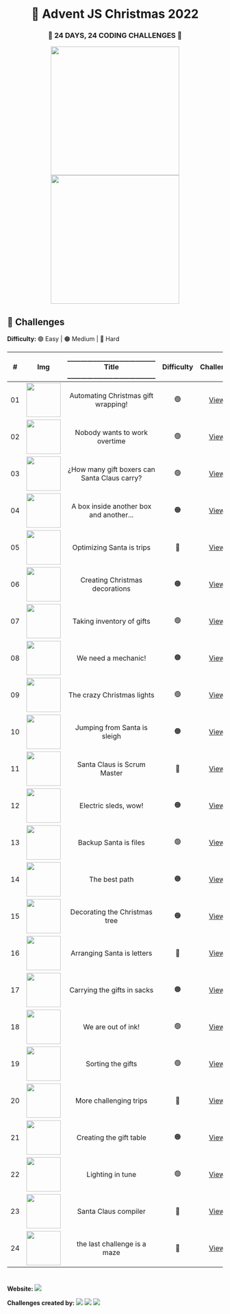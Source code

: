 <h1 align="center">🎄 Advent JS Christmas 2022</h1>

<div align="center">
    <h3>🎁 24 DAYS, 24 CODING CHALLENGES 🎁</h3>
    <img width="300" src="https://i.imgur.com/EjnRIG9.png" />
    <img width="300" src="https://i.imgur.com/cA63wKc.png" />
</div>

## 🚀 Challenges

<b>Difficulty: </b> 🟢 Easy | 🟠 Medium | 🔴 Hard 
 
| # | Img |         ___________________________ Title ___________________________    |  Difficulty  |  Challenge  |  Solution  |
|---|-----|:------------------------------------------------------------------------:|:------------:|:-----------:|:----------:|
|  01  | <img src="https://i.imgur.com/5zLFcNf.png" width="80" height="80" /> | Automating Christmas gift wrapping! |    🟢    | [View](https://adventjs.dev/es/challenges/2022/1) | [View](./challenges/reto01.js) |
|  02  | <img src="https://i.imgur.com/kIxSKDL.png" width="80" height="80" /> | Nobody wants to work overtime |    🟢    | [View](https://adventjs.dev/es/challenges/2022/2) | [View](./challenges/reto02.js) |
|  03  | <img src="https://i.imgur.com/XCyw0U8.png" width="80" height="80" /> | ¿How many gift boxers can Santa Claus carry? |    🟢    | [View](https://adventjs.dev/es/challenges/2022/3) | [View](./challenges/reto03.js) |
|  04  | <img src="https://i.imgur.com/L85pHE7.png" width="80" height="80" /> | A box inside another box and another... |    🟠    | [View](https://adventjs.dev/es/challenges/2022/4) | Developing |
|  05  | <img src="https://i.imgur.com/y7Z0k6w.png" width="80" height="80" /> | Optimizing Santa is trips |    🔴    | [View](https://adventjs.dev/es/challenges/2022/5) | Developing |
|  06  | <img src="https://i.imgur.com/hRsRMt1.png" width="80" height="80" /> | Creating Christmas decorations |    🟠    | [View](https://adventjs.dev/es/challenges/2022/6) | Developing |
|  07  | <img src="https://i.imgur.com/SVnRN4G.png" width="80" height="80" /> | Taking inventory of gifts |    🟢    | [View](https://adventjs.dev/es/challenges/2022/7) | Developing |
|  08  | <img src="https://i.imgur.com/samqqgX.png" width="80" height="80" /> | We need a mechanic! |    🟠    | [View](https://adventjs.dev/es/challenges/2022/8) | Developing |
|  09  | <img src="https://i.imgur.com/0mkkbXx.png" width="80" height="80" /> | The crazy Christmas lights |    🟢    | [View](https://adventjs.dev/es/challenges/2022/9) | Developing |
|  10  | <img src="https://i.imgur.com/Z8CTPPx.png" width="80" height="80" /> | Jumping from Santa is sleigh |    🟠    | [View](https://adventjs.dev/es/challenges/2022/10) | Developing |
|  11  | <img src="https://i.imgur.com/pjzw0mA.png" width="80" height="80" /> | Santa Claus is Scrum Master |    🔴    | [View](https://adventjs.dev/es/challenges/2022/11) | Developing |
|  12  | <img src="https://i.imgur.com/Iy7FnZH.png" width="80" height="80" /> | Electric sleds, wow! |    🟠    | [View](https://adventjs.dev/es/challenges/2022/12) | Developing |
|  13  | <img src="https://i.imgur.com/MeJZo6u.png" width="80" height="80" /> | Backup Santa is files |    🟢    | [View](https://adventjs.dev/es/challenges/2022/13) | Developing |
|  14  | <img src="https://i.imgur.com/WC5GQN6.png" width="80" height="80" /> | The best path |    🟠    | [View](https://adventjs.dev/es/challenges/2022/14) | Developing |
|  15  | <img src="https://i.imgur.com/10tpmKJ.png" width="80" height="80" /> | Decorating the Christmas tree |    🟠    | [View](https://adventjs.dev/es/challenges/2022/15) | Developing |
|  16  | <img src="https://i.imgur.com/7wzoH9Q.png" width="80" height="80" /> | Arranging Santa is letters |    🔴    | [View](https://adventjs.dev/es/challenges/2022/16) | Developing |
|  17  | <img src="https://i.imgur.com/1d7NZ33.png" width="80" height="80" /> | Carrying the gifts in sacks |    🟠    | [View](https://adventjs.dev/es/challenges/2022/17) | Developing |
|  18  | <img src="https://i.imgur.com/5E0rjbV.png" width="80" height="80" /> | We are out of ink! |    🟢    | [View](https://adventjs.dev/es/challenges/2022/18) | Developing |
|  19  | <img src="https://i.imgur.com/hbBuJZH.png" width="80" height="80" /> | Sorting the gifts |    🟢    | [View](https://adventjs.dev/es/challenges/2022/19) | Developing |
|  20  | <img src="https://i.imgur.com/YWBwVY2.png" width="80" height="80" /> | More challenging trips |    🔴    | [View](https://adventjs.dev/es/challenges/2022/20) | Developing |
|  21 | <img src="https://i.imgur.com/9eyxAFH.png" width="80" height="80" /> | Creating the gift table |    🟠    | [View](https://adventjs.dev/es/challenges/2022/21) | Developing |
|  22 | <img src="https://i.imgur.com/sANx7vo.png" width="80" height="80" /> | Lighting in tune |    🟢    | [View](https://adventjs.dev/es/challenges/2022/22) | Developing |
|  23 | <img src="https://i.imgur.com/8UEEMyH.png" width="80" height="80" /> | Santa Claus compiler |    🔴    | [View](https://adventjs.dev/es/challenges/2022/23) | Developing |
|  24 | <img src="https://i.imgur.com/FmXcVms.png" width="80" height="80" /> | the last challenge is a maze |    🔴    | [View](https://adventjs.dev/es/challenges/2022/24) | Developing |
    
#

<b>Website: </b>
[![](https://img.shields.io/badge/-AdventJS-fdc43f?style=flat-square&logo=red&logoColor=black)](https://adventjs.dev/es) 
 
<b>Challenges created by: </b>
[![](https://img.shields.io/badge/-%40midudev-1DA1F2?style=flat-square&logo=twitter&logoColor=white)](https://twitter.com/midudev)
[![](https://img.shields.io/badge/-%40midudev-9146FF?style=flat-square&logo=twitch&logoColor=white)](https://www.twitch.tv/midudev)
[![](https://img.shields.io/badge/-%40midudev-ff0000?style=flat-square&logo=youtube&logoColor=white)](https://www.youtube.com/midudev)
